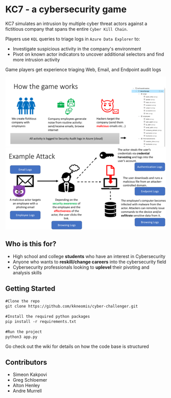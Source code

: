 # KC7 - a cybersecurity game 

KC7 simulates an intrusion by multiple cyber threat actors against a fictitious company that spans the entire `Cyber Kill Chain`.

Players use `KQL` queries to triage logs in `Azure Data Explorer` to:
* Investigate suspicious activity in the company's environment
* Pivot on known actor indicators to uncover additional selectors and find more intrusion activity

Game players get experience triaging Web, Email, and Endpoint audit logs

<img src="readme_assets/how.png" width=700 >

<img src="readme_assets/example.png" width=700 >




## Who is this for?

* High school and college **students** who have an interest in Cybersecurity
* Anyone who wants to **reskill/change careers** into the cybersecurity field
* Cybersecurity professionals looking to **uplevel** their pivoting and analysis skills


## Getting Started


```
#Clone the repo
git clone https://github.com/kkneomis/cyber-challenger.git

#Install the required python packages
pip install -r requirements.txt

#Run the project
python3 app.py
```

Go check out the wiki for details on how the code base is structured

##  Contributors

* Simeon Kakpovi
* Greg Schloemer
* Alton Henley
* Andre Murrell

